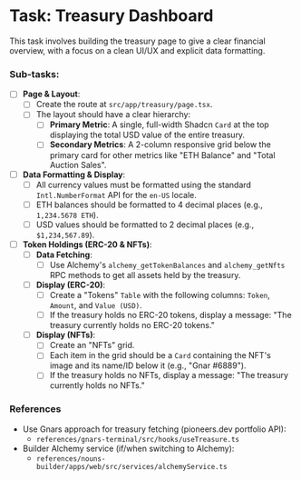 # Task: Treasury Dashboard

This task involves building the treasury page to give a clear financial overview, with a focus on a clean UI/UX and explicit data formatting.

### Sub-tasks:

- [ ] **Page & Layout**:
    - [ ] Create the route at `src/app/treasury/page.tsx`.
    - [ ] The layout should have a clear hierarchy:
        - [ ] **Primary Metric**: A single, full-width Shadcn `Card` at the top displaying the total USD value of the entire treasury.
        - [ ] **Secondary Metrics**: A 2-column responsive grid below the primary card for other metrics like "ETH Balance" and "Total Auction Sales".
- [ ] **Data Formatting & Display**:
    - [ ] All currency values must be formatted using the standard `Intl.NumberFormat` API for the `en-US` locale.
    - [ ] ETH balances should be formatted to 4 decimal places (e.g., `1,234.5678 ETH`).
    - [ ] USD values should be formatted to 2 decimal places (e.g., `$1,234,567.89`).
- [ ] **Token Holdings (ERC-20 & NFTs)**:
    - [ ] **Data Fetching**:
        - [ ] Use Alchemy's `alchemy_getTokenBalances` and `alchemy_getNfts` RPC methods to get all assets held by the treasury.
    - [ ] **Display (ERC-20)**:
        - [ ] Create a "Tokens" `Table` with the following columns: `Token`, `Amount`, and `Value (USD)`.
        - [ ] If the treasury holds no ERC-20 tokens, display a message: "The treasury currently holds no ERC-20 tokens."
    - [ ] **Display (NFTs)**:
        - [ ] Create an "NFTs" grid.
        - [ ] Each item in the grid should be a `Card` containing the NFT's image and its name/ID below it (e.g., "Gnar #6889").
        - [ ] If the treasury holds no NFTs, display a message: "The treasury currently holds no NFTs."

### References
- Use Gnars approach for treasury fetching (pioneers.dev portfolio API):
  - `references/gnars-terminal/src/hooks/useTreasure.ts`
- Builder Alchemy service (if/when switching to Alchemy):
  - `references/nouns-builder/apps/web/src/services/alchemyService.ts`